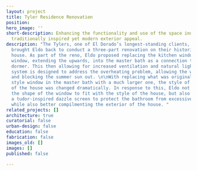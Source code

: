 ```yaml
---
layout: project
title: Tyler Residence Renovation
position: 
hero_image: ''
short-description: Enhancing the functionality and use of the space indoors with a
  traditionally inspired yet modern exterior appeal.
description: "The Tylers, one of El Dorado’s longest-standing clients, has recently
  brought Eldo back to conduct a three-part renovation on their historic Tudor-style
  house. As part of the reno, Eldo proposed replacing the kitchen window with a larger
  window, extending the upwards, into the master bath as a connection to the second-floor
  dormer. This then allowing for increased ventilation and natural light. A louver
  system is designed to address the overheating problem, allowing the winter sun in
  and blocking the summer sun out. \n\nWith replacing what was originally a tudor
  style window in the master bath with a much larger one, the style of the exterior
  of the house was changed dramatically. In response to this, Eldo not only adjusted
  the shape of the window to fit with the style of the house, but also made use of
  a tudor-inspired dazzle screen to protect the bathroom from excessive heat gain
  while also better compilmenting the exterior of the house. "
related_projects: []
architecture: true
curatorial: false
urban-design: false
education: false
fabrication: false
images_old: []
images: []
published: false

---
```

